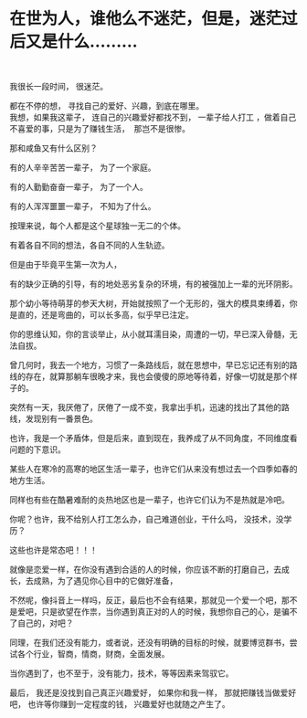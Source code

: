 # 在世为人，谁他么不迷茫，但是，迷茫过后又是什么………

&nbsp;

我很长一段时间， 很迷茫。

都在不停的想， 寻找自己的爱好、兴趣，到底在哪里。  
我想，如果我这辈子， 连自己的兴趣爱好都找不到， 一辈子给人打工 ，做着自己不喜爱的事，只是为了赚钱生活，  那岂不是很惨。

那和咸鱼又有什么区别？

有的人辛辛苦苦一辈子， 为了一个家庭。

有的人勤勤奋奋一辈子， 为了一个人。

有的人浑浑噩噩一辈子， 不知为了什么。

按理来说，每个人都是这个星球独一无二的个体。

有着各自不同的想法，各自不同的人生轨迹。

但是由于毕竟平生第一次为人，

有的缺少正确的引导，有的地处恶劣复杂的环境，有的被强加上一辈的光环阴影。

那个幼小等待萌芽的参天大树，开始就按照了一个无形的，强大的模具束缚着，你是直的，还是弯曲的，可以长多高，似乎早已注定。

你的思维认知，你的言谈举止，从小就耳濡目染，周遭的一切，早已深入骨髓，无法自拔。

曾几何时，我去一个地方，习惯了一条路线后，就在思想中，早已忘记还有别的路线的存在，就算那躺车很晚才来，我也会傻傻的原地等待着，好像一切就是那个样子的。

突然有一天，我厌倦了，厌倦了一成不变，我拿出手机，迅速的找出了其他的路线，发现别有一番景色。

也许，我是一个矛盾体，但是后来，直到现在，我养成了从不同角度，不同维度看问题的下意识。

某些人在寒冷的高寒的地区生活一辈子，也许它们从来没有想过去一个四季如春的地方生活。

同样也有些在酷暑难耐的炎热地区也是一辈子，也许它们认为不是热就是冷吧。

你呢？也许，我不给别人打工怎么办，自己难道创业，干什么吗， 没技术，没学历？

这些也许是常态吧！！！

就像是恋爱一样，在你没有遇到合适的人的时候，你应该不断的打磨自己，去成长，去成熟，为了遇见你心目中的它做好准备，

不然呢，像抖音上一样吗，反正，最后也不会有结果，那就见一个爱一个吧，那不是爱吧，只是欲望在作祟，当你遇到真正对的人的时候，我想你自己的心，是骗不了自己的，对吧？

同理，在我们还没有能力，或者说，还没有明确的目标的时候，就要博览群书，尝试各个行业，智商，情商，财商，全面发展。

当你遇到了，也不至于，没有能力，技术，等等因素来驾驭它。

最后， 我还是没找到自己真正兴趣爱好， 如果你和我一样， 那就把赚钱当做爱好吧， 也许等你赚到一定程度的钱， 兴趣爱好也就随之产生了。
